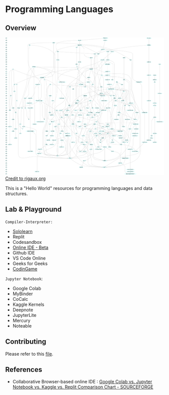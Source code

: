 # Programming Languages

## Overview

![programming-languages-genealogical-tree](./resources/diagram.png)
[Credit to rigaux.org](http://rigaux.org/)

This is a "Hello World" resources for programming languages and data structures.

## Lab & Playground

`Compiler-Interpreter:`

- [Sololearn](https://www.sololearn.com/compiler-playground/cpp)
- Replit
- Codesandbox
- [Online IDE - Beta](https://www.online-ide.com/)
- Github IDE
- VS Code Online
- Geeks for Geeks
- [CodinGame](https://www.codingame.com/home)

`Jupyter Notebook`:

- Google Colab
- MyBinder
- CoCalc
- Kaggle Kernels
- Deepnote
- JupyterLite
- Mercury
- Noteable

## Contributing

Please refer to this [file](../../CONTRIBUTING.md).

## References

- Collaborative Browser-based online IDE : [Google Colab vs. Jupyter Notebook vs. Kaggle vs. Replit Comparison Chart - SOURCEFORGE](https://sourceforge.net/software/compare/Google-Colab-vs-Jupyter-Notebook-vs-Kaggle-vs-Replit/)

